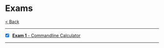 # Exams

[< Back](../README.md)

---

- [x] [**Exam 1** - Commandline Calculator](./exam1_inst.md)

---
